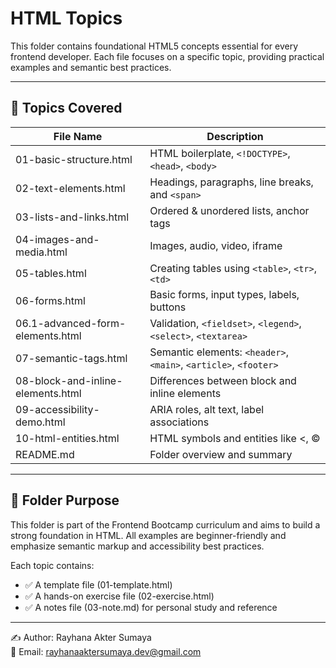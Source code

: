 # HTML Topics

This folder contains foundational HTML5 concepts essential for every frontend developer. Each file focuses on a specific topic, providing practical examples and semantic best practices.

---

## 🔖 Topics Covered

| File Name                         | Description                                                     |
|-----------------------------------|-----------------------------------------------------------------|
| 01-basic-structure.html           | HTML boilerplate, `<!DOCTYPE>`, `<head>`, `<body>`              |
| 02-text-elements.html             | Headings, paragraphs, line breaks, and `<span>`                 |
| 03-lists-and-links.html           | Ordered & unordered lists, anchor tags                          |
| 04-images-and-media.html          | Images, audio, video, iframe                                    |
| 05-tables.html                    | Creating tables using `<table>`, `<tr>`, `<td>`                 |
| 06-forms.html                     | Basic forms, input types, labels, buttons                       |
| 06.1-advanced-form-elements.html  | Validation, `<fieldset>`, `<legend>`, `<select>`, `<textarea>`  |
| 07-semantic-tags.html             | Semantic elements: `<header>`, `<main>`, `<article>`, `<footer>`|
| 08-block-and-inline-elements.html | Differences between block and inline elements                   |
| 09-accessibility-demo.html        | ARIA roles, alt text, label associations                        |
| 10-html-entities.html             | HTML symbols and entities like &lt;, &copy;                     |
| README.md                         | Folder overview and summary                                     |

---

## 📁 Folder Purpose

This folder is part of the Frontend Bootcamp curriculum and aims to build a strong foundation in HTML. All examples are beginner-friendly and emphasize semantic markup and accessibility best practices.

Each topic contains:

- ✅ A template file (01-template.html)
- ✅ A hands-on exercise file (02-exercise.html)
- ✅ A notes file (03-note.md) for personal study and reference

---

✍ Author: Rayhana Akter Sumaya  
📧 Email: [rayhanaaktersumaya.dev@gmail.com](mailto:rayhanaaktersumaya.dev@gmail.com)
